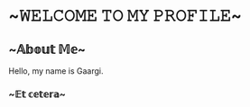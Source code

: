  <html>
    <head>
 <h1>~𝚆𝙴𝙻𝙲𝙾𝙼𝙴 𝚃𝙾 𝙼𝚈 𝙿𝚁𝙾𝙵𝙸𝙻𝙴~</h1>
 </head>
 
  </body>
 <h2>~𝔸𝕓𝕠𝕦𝕥 𝕄𝕖~</h2>
  </#> Hello, my name is Gaargi. </#>

 <h3>~𝔼𝕥 𝕔𝕖𝕥𝕖𝕣𝕒~</h3>
 </body>
</html>
